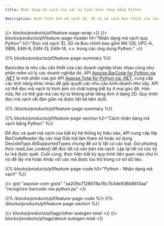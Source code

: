 ```yaml
---
title: Nhận dạng mã vạch của các ký hiệu khác nhau bằng Python 

description: Quét hình ảnh mã vạch 1D, 2D và mã vạch bưu chính của các ký hiệu khác nhau bao gồm 128 và QR bằng Python bằng mã vài dòng 
---
```


{{< blocks/products/pf/feature-page-wrap >}}
{{< blocks/products/pf/feature-page-header h1="Nhận dạng mã vạch qua Python" h2="Đọc mã vạch 1D, 2D và Bưu chính bao gồm Mã 128, UPC-A, ISBN, EAN-8, EAN-13, EAN-14, v.v. trong các ứng dụng Python." >}}

{{% blocks/products/pf/feature-page-summary %}}

Barocdes là nhu cầu cần thiết của các doanh nghiệp khác nhau cũng như phần mềm xử lý các doanh nghiệp đó. API [Aspose.BarCode for Python via .NET](https://products.aspose.com/barcode/python-net/) là một phần của gói API [Aspose.Total for Python via .NET](https://products.aspose.com/total/python-net/), cung cấp các tính năng khác nhau để giải quyết các nhu cầu kinh doanh như vậy. API có thể đọc mã vạch từ hình ảnh có chất lượng bất kỳ ở mọi góc độ. Hơn nữa, Nó có thể giải mã các ký tự không phải tiếng Anh ở dạng 2D. Quy trình đọc mã vạch rất đơn giản và được liệt kê bên dưới.

{{% /blocks/products/pf/feature-page-summary  %}}

{{% blocks/products/pf/feature-page-section  h2="Cách nhận dạng mã vạch bằng Python" %}}

Để đọc và quét mã vạch của bất kỳ hệ thống ký hiệu nào, API cung cấp lớp BarCodeReader lấy các loại Giải mã làm tham số hoặc sử dụng DecodeType.AllSupportedTypes chung để xử lý tất cả các loại. Gọi phương thức read_bar_codes() để đọc tất cả văn bản mã vạch. Lặp lại tất cả các ký tự mã được quét. Cuối cùng, thực hiện bất kỳ quy trình liên quan nào như in nó để lấy mã hoặc khớp với các mã được lưu trữ trong cơ sở dữ liệu.

{{% blocks/products/pf/feature-page-code h3="Python - Nhận dạng mã vạch" %}}

{{< gist "aspose-com-gists" "aa209a7128678a76c7b3de938b8613aa" "recognize-barcode-via-python.py" >}}

{{% /blocks/products/pf/feature-page-code  %}}
{{% /blocks/products/pf/feature-page-section %}}

{{< blocks/products/pf/agp/other-autogen-total >}}
{{< blocks/products/pf/agp/about-autogen-total >}}